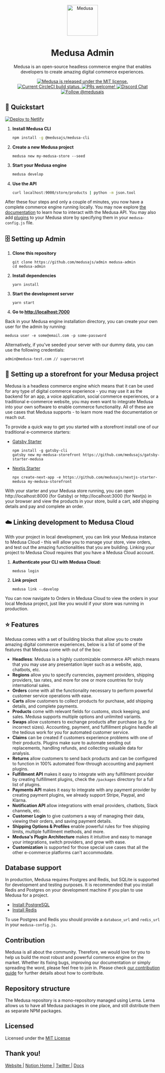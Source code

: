 <p align="center">
  <a href="https://www.medusa-commerce.com">
    <img alt="Medusa" src="https://user-images.githubusercontent.com/7554214/153162406-bf8fd16f-aa98-4604-b87b-e13ab4baf604.png" width="100" />
  </a>
</p>
<h1 align="center">
  Medusa Admin
</h1>
<p align="center">
Medusa is an open-source headless commerce engine that enables developers to create amazing digital commerce experiences.
</p>
<p align="center">
  <a href="https://github.com/medusajs/medusa/blob/master/LICENSE">
    <img src="https://img.shields.io/badge/license-MIT-blue.svg" alt="Medusa is released under the MIT license." />
  </a>
  <a href="https://circleci.com/gh/medusajs/medusa">
    <img src="https://circleci.com/gh/medusajs/medusa.svg?style=shield" alt="Current CircleCI build status." />
  </a>
  <a href="https://github.com/medusajs/medusa/blob/master/CONTRIBUTING.md">
    <img src="https://img.shields.io/badge/PRs-welcome-brightgreen.svg?style=flat" alt="PRs welcome!" />
  </a>
  <a href="https://discord.gg/xpCwq3Kfn8">
    <img src="https://img.shields.io/badge/chat-on%20discord-7289DA.svg" alt="Discord Chat" />
  </a>
  <a href="https://twitter.com/intent/follow?screen_name=medusajs">
    <img src="https://img.shields.io/twitter/follow/medusajs.svg?label=Follow%20@medusajs" alt="Follow @medusajs" />
  </a>
</p>

## 🚀 Quickstart

[![Deploy to Netlify](https://www.netlify.com/img/deploy/button.svg)](https://app.netlify.com/start/deploy?repository=https://github.com/medusajs/admin)

1. **Install Medusa CLI**
    ```bash
    npm install -g @medusajs/medusa-cli
    ```
2. **Create a new Medusa project**
    ```
    medusa new my-medusa-store --seed
    ```
3. **Start your Medusa engine**
    ```bash
    medusa develop
    ```
4. **Use the API**
    ```bash
    curl localhost:9000/store/products | python -m json.tool
    ```

After these four steps and only a couple of minutes, you now have a complete commerce engine running locally. You may now explore [the documentation](https://docs.medusa-commerce.com/api) to learn how to interact with the Medusa API. You may also add [plugins](https://github.com/medusajs/medusa/tree/master/packages) to your Medusa store by specifying them in your `medusa-config.js` file.

## 🗄 Setting up Admin

1. **Clone this repository**
    ```
    git clone https://github.com/medusajs/admin medusa-admin
    cd medusa-admin
    ```
2. **Install dependencies**
    ```
    yarn install
    ```
3. **Start the development server**
    ```
    yarn start
    ```
4. **Go to [http://localhost:7000](http://localhost:7000)**

Back in your Medusa engine installation directory, you can create your own user for the admin by running:

```
medusa user -e some@email.com -p some-password
```

Alternatively, if you've seeded your server with our dummy data, you can use the following credentials:

```
admin@medusa-test.com // supersecret
```

## 🛒 Setting up a storefront for your Medusa project

Medusa is a headless commerce engine which means that it can be used for any type of digital commerce experience - you may use it as the backend for an app, a voice application, social commerce experiences, or a traditional e-commerce website, you may even want to integrate Medusa into your own software to enable commerce functionality. All of these are use cases that Medusa supports - to learn more read the documentation or reach out.

To provide a quick way to get you started with a storefront install one of our traditional e-commerce starters:

-   [Gatsby Starter](https://github.com/medusajs/gatsby-starter-medusa)
    ```
    npm install -g gatsby-cli
    gatsby new my-medusa-storefront https://github.com/medusajs/gatsby-starter-medusa
    ```
-   [Nextjs Starter](https://github.com/medusajs/nextjs-starter-medusa)
    ```
    npx create-next-app -e https://github.com/medusajs/nextjs-starter-medusa my-medusa-storefront
    ```

With your starter and your Medusa store running, you can open http://localhost:8000 (for Gatsby) or http://localhost:3000 (for Nextjs) in your browser and view the products in your store, build a cart, add shipping details and pay and complete an order.

## ☁️ Linking development to Medusa Cloud

With your project in local development, you can link your Medusa instance to Medusa Cloud - this will allow you to manage your store, view orders, and test out the amazing functionalities that you are building. Linking your project to Medusa Cloud requires that you have a Medusa Cloud account.

1. **Authenticate your CLI with Medusa Cloud:**
    ```
    medusa login
    ```
2. **Link project**
    ```
    medusa link --develop
    ```

You can now navigate to Orders in Medusa Cloud to view the orders in your local Medusa project, just like you would if your store was running in production.

## ⭐️ Features

Medusa comes with a set of building blocks that allow you to create amazing digital commerce experiences, below is a list of some of the features that Medusa come with out of the box:

-   **Headless**: Medusa is a highly customizable commerce API which means that you may use any presentation layer such as a website, app, chatbots, etc.
-   **Regions** allow you to specify currencies, payment providers, shipping providers, tax rates, and more for one or more countries for truly international sales.
-   **Orders** come with all the functionality necessary to perform powerful customer service operations with ease.
-   **Carts** allow customers to collect products for purchase, add shipping details, and complete payments.
-   **Products** come with relevant fields for customs, stock keeping, and sales. Medusa supports multiple options and unlimited variants.
-   **Swaps** allow customers to exchange products after purchase (e.g. for incorrect sizes). Accounting, payment, and fulfillment plugins handle all the tedious work for you for automated customer service.
-   **Claims** can be created if customers experience problems with one of their products. Plugins make sure to automate sending out replacements, handling refunds, and collecting valuable data for analysis.
-   **Returns** allow customers to send back products and can be configured to function in 100% automated flow-through accounting and payment plugins.
-   **Fulfillment API** makes it easy to integrate with any fulfillment provider by creating fulfillment plugins, check the `/packages` directory for a full list of plugins.
-   **Payments API** makes it easy to integrate with any payment provider by creating payment plugins, we already support Stripe, Paypal, and Klarna.
-   **Notification API** allow integrations with email providers, chatbots, Slack channels, etc.
-   **Customer Login** to give customers a way of managing their data, viewing their orders, and saving payment details.
-   **Shipping Options & Profiles** enable powerful rules for free shipping limits, multiple fulfillment methods, and more.
-   **Medusa's Plugin Architecture** makes it intuitive and easy to manage your integrations, switch providers, and grow with ease.
-   **Customization** is supported for those special use cases that all the other e-commerce platforms can't accommodate.

## Database support

In production, Medusa requires Postgres and Redis, but SQLite is supported for development and testing purposes. It is recommended that you install Redis and Postgres on your development machine if you plan to use Medusa for a project.

-   [Install PostgreSQL](https://www.postgresql.org/download/)
-   [Install Redis](https://redis.io/download)

To use Postgres and Redis you should provide a `database_url` and `redis_url` in your `medusa-config.js`.

## Contribution

Medusa is all about the community. Therefore, we would love for you to help us build the most robust and powerful commerce engine on the market. Whether its fixing bugs, improving our documentation or simply spreading the word, please feel free to join in. Please check [our contribution guide](https://github.com/medusajs/medusa/blob/master/CONTRIBUTING.md) for further details about how to contribute.

## Repository structure

The Medusa repository is a mono-repository managed using Lerna. Lerna allows us to have all Medusa packages in one place, and still distribute them as separate NPM packages.

## Licensed

Licensed under the [MIT License](https://github.com/medusajs/medusa/blob/master/LICENSE)

## Thank you!

<p>
  <a href="https://www.medusa-commerce.com">
    Website
  </a> 
  |
  <a href="https://medusajs.notion.site/medusajs/Medusa-Home-3485f8605d834a07949b17d1a9f7eafd">
    Notion Home
  </a>
  |
  <a href="https://twitter.com/intent/follow?screen_name=medusajs">
    Twitter
  </a>
  |
  <a href="https://docs.medusa-commerce.com">
    Docs
  </a>
</p>
